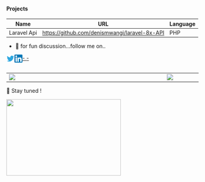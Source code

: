 #### Projects

| Name | URL | Language |
|-|-|-|
|Laravel Api|https://github.com/denismwangi/laravel-8x-API|PHP|



- 👯 for fun discussion...follow me on..
<a href="https://twitter.com/denniske992">
-  <img align="left" alt="" width="21px" src="https://raw.githubusercontent.com/denismwangi/denismwangi/master/twitter.svg" />
</a>
<a href="https://www.linkedin.com/in/dennis-mwangi-2089aa176/">
-  <img align="left" alt="" width="21px" src="https://raw.githubusercontent.com/denismwangi/denismwangi/master/linked.png" />
</a>
<br/>
<br/>
<center>
  <table>
  <tr>
      <td><img width="400px" align="left" src="https://github-readme-stats.vercel.app/api?username=denismwangi&count_private=true&show_icons=true&layout=compact" /></td>
      <td><img width="380px" align="left" src="https://github-readme-stats.vercel.app/api/top-langs/?username=denismwangi&hide=html&layout=compact" /></td>
  </tr>   
</table>
</center>


🔭 Stay tuned !

<img src="https://media.giphy.com/media/3o7qE1YN7aBOFPRw8E/giphy.gif" width="300" height="200" />

<!--
**denismwangi/denismwangi** is a ✨ _special_ ✨ repository because its `README.md` (this file) appears on your GitHub profile.

#### Projects

| Name | URL | Language |
|-|-|-|
|Laravel Api|https://github.com/denismwangi/laravel-8x-API|PHP|


.
